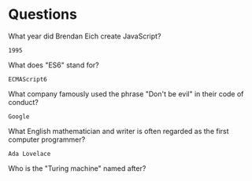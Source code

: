 # Questions

What year did Brendan Eich create JavaScript?

```
1995
```

What does "ES6" stand for?

```
ECMAScript6
```

What company famously used the phrase "Don't be evil" in their code of conduct?

```
Google
```

What English mathematician and writer is often regarded as the first computer programmer?

```
Ada Lovelace
```

Who is the "Turing machine" named after?

```

```
